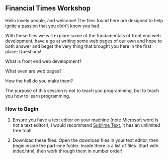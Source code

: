 ## Financial Times Workshop

Hello lovely people, and welcome! The files found here are designed to help ignite a passion that you didn't know you had.

With these files we will explore some of the fundamentals of front end web development, have a go at writing some web pages of our own and hope to both answer and beget the very thing that brought you here in the first place: Questions!

What is front end web development?

What even are web pages?

How the hell do you make them?


The purpose of this session is not to teach you programming, but to teach you how to learn programming.

### How to Begin

1. Ensure you have a text editor on your machine (note Microsoft word is not a text editor!), I would recommend [Sublime Text](https://www.sublimetext.com/), it has an unlimited free trial!

2. Download these files. Open the download files in your text editor, then begin inside the part-one folder. Inside there is a list of files. Start with index.html, then work through them in number order!

